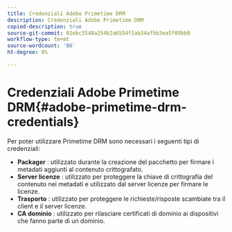 ```yaml
---
title: Credenziali Adobe Primetime DRM
description: Credenziali Adobe Primetime DRM
copied-description: true
source-git-commit: 02ebc3548a254b2a6554f1ab34afbb3ea5f09bb8
workflow-type: tm+mt
source-wordcount: '86'
ht-degree: 0%

---
```


# Credenziali Adobe Primetime DRM{#adobe-primetime-drm-credentials}

Per poter utilizzare Primetime DRM sono necessari i seguenti tipi di credenziali:

* **Packager** : utilizzato durante la creazione del pacchetto per firmare i metadati aggiunti al contenuto crittografato.
* **Server licenze** : utilizzato per proteggere la chiave di crittografia del contenuto nei metadati e utilizzato dal server licenze per firmare le licenze.
* **Trasporto** : utilizzato per proteggere le richieste/risposte scambiate tra il client e il server licenze.
* **CA dominio** : utilizzato per rilasciare certificati di dominio ai dispositivi che fanno parte di un dominio.

